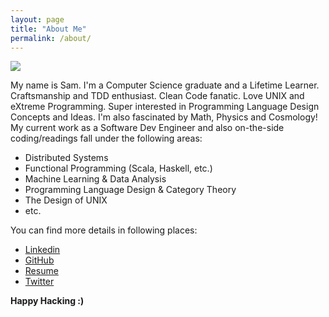 ```yaml
---
layout: page
title: "About Me"
permalink: /about/
---
```


<img style="float:center" src="https://dl.dropboxusercontent.com/u/100502983/top_of_empire_state_building.jpg" />


My name is Sam. I'm a Computer Science graduate and a Lifetime Learner. Craftsmanship and TDD enthusiast. Clean Code fanatic. Love UNIX and eXtreme Programming. Super interested in Programming Language Design Concepts and Ideas. I'm also fascinated by Math, Physics and Cosmology! My current work as a Software Dev Engineer and also on-the-side coding/readings fall under the following areas:

  - Distributed Systems
  - Functional Programming (Scala, Haskell, etc.)
  - Machine Learning & Data Analysis
  - Programming Language Design & Category Theory
  - The Design of UNIX
  - etc.

You can find more details in following places:

  - [Linkedin](https://linkedin.com/in/samserpoosh)
  - [GitHub](https://github.com/Sam-Serpoosh)
  - [Resume](https://dl.dropboxusercontent.com/u/100502983/sam_serpoosh_resume_latest.pdf)
  - [Twitter](https://twitter.com/masihjesus)

**Happy Hacking :)**